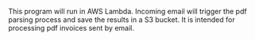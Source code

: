 This program will run in AWS Lambda. Incoming email will trigger the pdf parsing process and save the results in a S3 bucket.
It is intended for processing pdf invoices sent by email.
